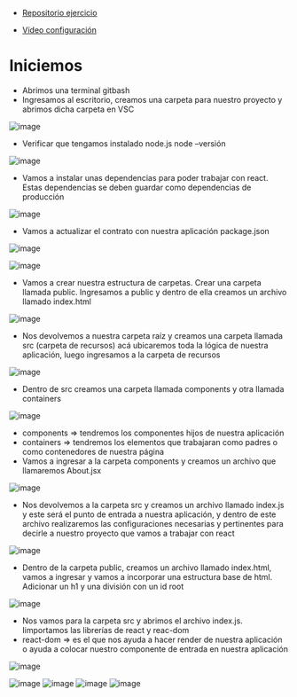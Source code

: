 - [Repositorio ejercicio](https://github.com/jennymontoya1001/ReactWebpackBabel.git)

- [Vídeo configuración](https://drive.google.com/file/d/1gvH1d35GbadzIBSElY_f7JEtb_hBcgc9/view?usp=sharing)

# Iniciemos

- Abrimos una terminal gitbash
- Ingresamos al escritorio, creamos una carpeta para nuestro proyecto y abrimos dicha carpeta en VSC

![image](https://res.cloudinary.com/duzf4vfki/image/upload/v1632763888/CampoEntrenamientoFrontend/ReactWebpackBabel/1_p5ffxs.png)

- Verificar que tengamos instalado node.js node –versión

![image](https://res.cloudinary.com/duzf4vfki/image/upload/v1632763992/CampoEntrenamientoFrontend/ReactWebpackBabel/2_etkd6i.png)

- Vamos a instalar unas dependencias para poder trabajar con react. Estas dependencias se deben guardar como dependencias de producción

![image](https://res.cloudinary.com/duzf4vfki/image/upload/v1632764117/CampoEntrenamientoFrontend/ReactWebpackBabel/3_ohqtpp.png)

- Vamos a actualizar el contrato con nuestra aplicación package.json

![image](https://res.cloudinary.com/duzf4vfki/image/upload/v1632764190/CampoEntrenamientoFrontend/ReactWebpackBabel/4_p9kl35.png)

![image](https://res.cloudinary.com/duzf4vfki/image/upload/v1632764231/CampoEntrenamientoFrontend/ReactWebpackBabel/5_nlhgjo.png)

- Vamos a crear nuestra estructura de carpetas. Crear una carpeta llamada public. Ingresamos a public y dentro de ella creamos un archivo llamado index.html

![image](https://res.cloudinary.com/duzf4vfki/image/upload/v1632764331/CampoEntrenamientoFrontend/ReactWebpackBabel/6_z9pf2x.png)

- Nos devolvemos a nuestra carpeta raíz y creamos una carpeta llamada src (carpeta de recursos) acá ubicaremos toda la lógica de nuestra aplicación, luego ingresamos a la carpeta de recursos


![image](https://res.cloudinary.com/duzf4vfki/image/upload/v1632764420/CampoEntrenamientoFrontend/ReactWebpackBabel/7_ydl0gv.png)


- Dentro de src creamos una carpeta llamada components y otra llamada containers

![image](https://res.cloudinary.com/duzf4vfki/image/upload/v1632764474/CampoEntrenamientoFrontend/ReactWebpackBabel/8_r4fcso.png)

- components => tendremos los componentes hijos de nuestra aplicación
- containers => tendremos los elementos que trabajaran como padres o como contenedores de nuestra página
- Vamos a  ingresar a la carpeta components y creamos un archivo que llamaremos About.jsx

![image](https://res.cloudinary.com/duzf4vfki/image/upload/v1632764557/CampoEntrenamientoFrontend/ReactWebpackBabel/9_lj2q68.png)

- Nos devolvemos a la carpeta src y creamos un archivo llamado index.js y este será el punto de entrada a nuestra aplicación, y dentro de este archivo realizaremos las configuraciones necesarias y pertinentes para decirle a nuestro proyecto que vamos a trabajar con react

![image](https://res.cloudinary.com/duzf4vfki/image/upload/v1632764629/CampoEntrenamientoFrontend/ReactWebpackBabel/10_p7scwe.png)

- Dentro de la carpeta public, creamos un archivo llamado index.html, vamos a ingresar y vamos a incorporar una estructura base de html. Adicionar un h1 y una división con un id root

![image](https://res.cloudinary.com/duzf4vfki/image/upload/v1632764680/CampoEntrenamientoFrontend/ReactWebpackBabel/11_vz17dc.png)

- Nos vamos para la carpeta src y abrimos el archivo index.js. Iimportamos las librerías de react y reac-dom
- react-dom => es el que nos ayuda a hacer render de nuestra aplicación o ayuda a colocar nuestro componente de entrada en nuestra aplicación

![image](https://res.cloudinary.com/duzf4vfki/image/upload/v1632764750/CampoEntrenamientoFrontend/ReactWebpackBabel/12_h962jg.png)


![image]()
![image]()
![image]()
![image]()









